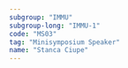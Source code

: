 ```yaml
---
subgroup: "IMMU"
subgroup-long: "IMMU-1"
code: "MS03"
tag: "Minisymposium Speaker"
name: "Stanca Ciupe"
---
```

